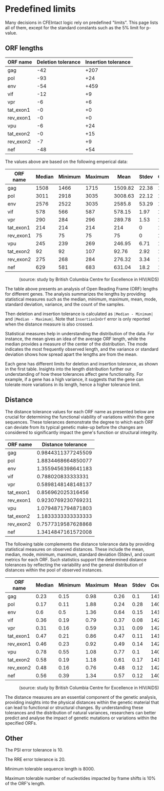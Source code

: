 
# Predefined limits

Many decisions in CFEIntact logic rely on predefined "limits".
This page lists all of them,
except for the standard constants such as the 5% limit for p-value.

## ORF lengths

| ORF name  | Deletion tolerance | Insertion tolerance |
|-----------|--------------------|---------------------|
| gag       | -42                | +207                |
| pol       | -93                | +24                 |
| env       | -54                | +459                |
| vif       | -12                | +9                  |
| vpr       | -6                 | +6                  |
| tat_exon1 | -0                 | +0                  |
| rev_exon1 | -0                 | +0                  |
| vpu       | -6                 | +24                 |
| tat_exon2 | -0                 | +15                 |
| rev_exon2 | -7                 | +9                  |
| nef       | -48                | +54                 |

The values above are based on the following emperical data:

| ORF name  | Median | Minimum | Maximum | Mean    | Stdev | Count |
|-----------|--------|---------|---------|---------|-------|-------|
| gag       | 1508   | 1466    | 1715    | 1509.82 | 22.38 | 1405  |
| pol       | 3011   | 2918    | 3035    | 3008.63 | 22.12 | 1410  |
| env       | 2576   | 2522    | 3035    | 2585.8  | 53.29 | 1408  |
| vif       | 578    | 566     | 587     | 578.15  | 1.97  | 1412  |
| vpr       | 290    | 284     | 296     | 289.78  | 1.53  | 1414  |
| tat_exon1 | 214    | 214     | 214     | 214     | 0     | 1428  |
| rev_exon1 | 75     | 75      | 75      | 75      | 0     | 1434  |
| vpu       | 245    | 239     | 269     | 246.95  | 6.71  | 1410  |
| tat_exon2 | 92     | 92      | 107     | 92.76   | 2.92  | 1420  |
| rev_exon2 | 275    | 268     | 284     | 276.32  | 3.34  | 1427  |
| nef       | 629    | 581     | 683     | 631.04  | 18.2  | 1408  |

  <div style='width: 100%; text-align: right;'><tiny>(source: study by British Columbia Centre for Excellence in HIV/AIDS)</tiny></div>

The table above presents an analysis of Open Reading Frame (ORF) lengths for different genes. The analysis summarizes the lengths by providing statistical measures such as the median, minimum, maximum, mean, mode, standard deviation, variance, and the count of the samples.

Then deletion and insertion tolerance is calculated as `|Median - Minimum|` and `|Median - Maximum|`.
Note that `InsertionInOrf` error is only reported when the distance measure is also crossed.

Statistical measures help in understanding the distribution of the data. For instance, the mean gives an idea of the average ORF length, while the median provides a measure of the center of the distribution. The mode indicates the most frequently observed length, and the variance or standard deviation shows how spread apart the lengths are from the mean.


Each gene has different limits for deletion and insertion tolerance, as shown in the first table. Insights into the length distribution further our understanding of how these tolerances affect gene functionality. For example, if a gene has a high variance, it suggests that the gene can tolerate more variations in its length, hence a higher tolerance limit.

## Distance

The distance tolerance values for each ORF name as presented below are
crucial for determining the functional viability of variations within
the gene sequences. These tolerances demonstrate the degree to which
each ORF can deviate from its typical genetic make-up before the
changes are considered to significantly impact the gene's function or
structural integrity.

| ORF name  | Distance tolerance |
|-----------|--------------------|
| gag       | 0.9844311377245509 |
| pol       | 1.8834468664850077 |
| env       | 1.3559456398641183 |
| vif       | 0.788020833333331  |
| vpr       | 0.5898148148148137 |
| tat_exon1 | 0.856962025316456  |
| rev_exon1 | 0.9230769230769231 |
| vpu       | 1.0794871794871803 |
| tat_exon2 | 1.1833333333333333 |
| rev_exon2 | 0.7577319587628868 |
| nef       | 1.3414847161572008 |

The following table complements the distance tolerance data by
providing statistical measures on observed distances. These include
the mean, median, mode, minimum, maximum, standard deviation (Stdev),
and count metrics for each ORF. Such statistics support the determined
distance tolerances by reflecting the variability and the general
distribution of distances within the pool of observed instances.

| ORF name  | Median | Minimum | Maximum | Mean | Stdev | Count |
|-----------|--------|---------|---------|------|-------|-------|
| gag       | 0.23   | 0.15    | 0.98    | 0.26 | 0.1   | 1413  |
| pol       | 0.17   | 0.11    | 1.88    | 0.24 | 0.28  | 1408  |
| env       | 0.6    | 0.5     | 1.36    | 0.64 | 0.15  | 1411  |
| vif       | 0.36   | 0.19    | 0.79    | 0.37 | 0.08  | 1420  |
| vpr       | 0.31   | 0.16    | 0.59    | 0.31 | 0.09  | 1421  |
| tat_exon1 | 0.47   | 0.21    | 0.86    | 0.47 | 0.11  | 1419  |
| rev_exon1 | 0.46   | 0.23    | 0.92    | 0.49 | 0.14  | 1424  |
| vpu       | 0.78   | 0.55    | 1.08    | 0.77 | 0.1   | 1408  |
| tat_exon2 | 0.58   | 0.19    | 1.18    | 0.61 | 0.17  | 1418  |
| rev_exon2 | 0.48   | 0.16    | 0.76    | 0.48 | 0.12  | 1422  |
| nef       | 0.56   | 0.39    | 1.34    | 0.57 | 0.12  | 1409  |

   <div style='width: 100%; text-align: right;'><tiny>(source: study by British Columbia Centre for Excellence in HIV/AIDS)</tiny></div>

The distance measures are an essential component of the genetic
analysis, providing insights into the physical distances within the
genetic material that can lead to functional or structural changes. By
understanding these tolerances and the distribution of natural
variances, researchers can better predict and analyse the impact of
genetic mutations or variations within the specified ORFs.

## Other

The PSI error tolerance is 10.

The RRE error tolerance is 20.

Minimum tolerable sequence length is 8000.

Maximum tolerable number of nucleotides impacted by frame shifts is 10% of the ORF's length.
